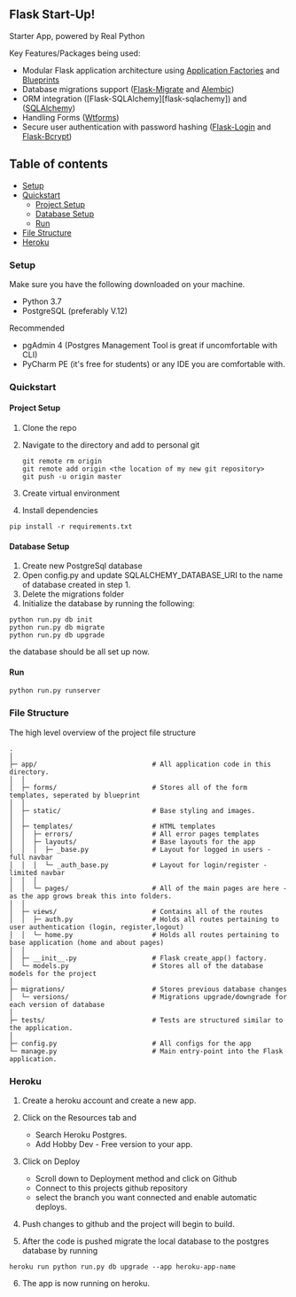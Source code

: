 ## Flask Start-Up! 

Starter App, powered by Real Python

Key Features/Packages being used: 
* Modular Flask application architecture using [Application Factories][app-factory] and [Blueprints][blueprints]
* Database migrations support ([Flask-Migrate][flask-Migrate] and [Alembic][alembic])
* ORM integration ([Flask-SQLAlchemy][flask-sqlachemy]) and ([SQLAlchemy][sqlalchemy])
* Handling Forms ([Wtforms][wtforms])
* Secure user authentication with password hashing ([Flask-Login][flask-login] and [Flask-Bcrypt][flask-bcrypt])

## Table of contents
* [Setup](#setup)
* [Quickstart](#quickstart)
    * [Project Setup](#project-setup) 
    * [Database Setup](#databse-setup)
    * [Run](#run)
* [File Structure](#file-structure) 
* [Heroku](#heroku)


### Setup

Make sure you have the following downloaded on your machine. 

* Python 3.7
* PostgreSQL (preferably V.12)

Recommended 
* pgAdmin 4 (Postgres Management Tool is great if uncomfortable with CLI)
* PyCharm PE (it's free for students) or any IDE you are comfortable with.



### Quickstart

#### Project Setup

1. Clone the repo
2. Navigate to the directory and add to personal git

    ```
    git remote rm origin
    git remote add origin <the location of my new git repository>
    git push -u origin master
    ```

3. Create virtual environment 
4. Install dependencies
```
pip install -r requirements.txt 
```

#### Database Setup

1. Create new PostgreSql database 
2. Open config.py and update SQLALCHEMY_DATABASE_URI to the name of database created in step 1.
3. Delete the migrations folder
4. Initialize the database by running the following: 
```
python run.py db init
python run.py db migrate
python run.py db upgrade
```

the database should be all set up now. 

#### Run
```
python run.py runserver
```



### File Structure
The high level overview of the project file structure 
``` 
.
│
├─ app/                             # All application code in this directory.
│  │
│  ├─ forms/                        # Stores all of the form templates, seperated by blueprint
│  │
│  ├─ static/                       # Base styling and images.
│  │
│  ├─ templates/                    # HTML templates 
│  │  ├─ errors/                    # All error pages templates
│  │  ├─ layouts/                   # Base layouts for the app 
│  │  │  ├─ _base.py                # Layout for logged in users - full navbar                 
│  │  │  └─ _auth_base.py           # Layout for login/register - limited navbar 
│  │  │
│  │  └─ pages/                     # All of the main pages are here - as the app grows break this into folders. 
│  │
│  ├─ views/                        # Contains all of the routes 
│  │  ├─ auth.py                    # Holds all routes pertaining to user authentication (login, register,logout)
│  │  └─ home.py                    # Holds all routes pertaining to base application (home and about pages) 
│  │
│  ├─ __init__.py                   # Flask create_app() factory.
│  └─ models.py                     # Stores all of the database models for the project
│
├─ migrations/                      # Stores previous database changes
│  └─ versions/                     # Migrations upgrade/downgrade for each version of database
│
├─ tests/                           # Tests are structured similar to the application.
│
├─ config.py                        # All configs for the app
└─ manage.py                        # Main entry-point into the Flask application.

```

### Heroku

1. Create a heroku account and create a new app.
 
2. Click on the Resources tab and 
    * Search Heroku Postgres. 
    * Add Hobby Dev - Free version to your app. 
    
3. Click on Deploy
    * Scroll down to Deployment method and click on Github
    * Connect to this projects github repository 
    * select the branch you want connected and enable automatic deploys.
    
4. Push changes to github and the project will begin to build. 

5. After the code is pushed migrate the local database to the postgres database by running 
```
heroku run python run.py db upgrade --app heroku-app-name
```

6. The app is now running on heroku. 


[alembic]: http://alembic.readthedocs.org/en/latest/
[app-factory]: http://flask.pocoo.org/docs/patterns/appfactories/
[blueprints]: http://flask.pocoo.org/docs/blueprints/
[flask-bcrypt]: https://pythonhosted.org/Flask-Bcrypt/
[flask-login]: https://flask-login.readthedocs.org/en/latest/
[flask-migrate]: http://flask-migrate.readthedocs.org/en/latest/
[flask-script]: http://flask-script.readthedocs.org/en/latest/
[sqlalchemy]: https://docs.sqlalchemy.org/en/13/orm/
[flask-sqlalchemy]: https://flask-sqlalchemy.palletsprojects.com/en/2.x/
[wtforms]: https://wtforms.readthedocs.io/en/stable/

